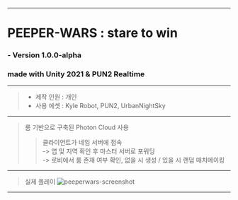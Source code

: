 * * *
# PEEPER-WARS : stare to win
### - Version 1.0.0-alpha
### made with Unity 2021 & PUN2 Realtime
* * *
> - 제작 인원 : 개인
> - 사용 에셋 : Kyle Robot, PUN2, UrbanNightSky
* * *
> 룸 기반으로 구축된 Photon Cloud 사용
> > 클라이언트가 네임 서버에 접속<br>
> > -> 앱 및 지역 확인 후 마스터 서버로 포워딩<br>
> > -> 로비에서 룸 존재 여부 확인, 없을 시 생성 / 있을 시 랜덤 매치메이킹
* * *
> 실제 플레이
![peeperwars-screenshot](https://user-images.githubusercontent.com/65993764/235833423-6fe1eaa8-c09d-4abb-8740-eef4726a3f5a.png)
* * *
